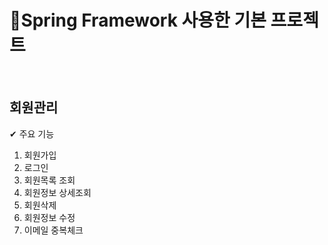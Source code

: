 # 🎈Spring Framework 사용한 기본 프로젝트
<br>

## 회원관리

✔ 주요 기능

1. 회원가입
2. 로그인
3. 회원목록 조회
4. 회원정보 상세조회
5. 회원삭제
6. 회원정보 수정
7. 이메일 중복체크
